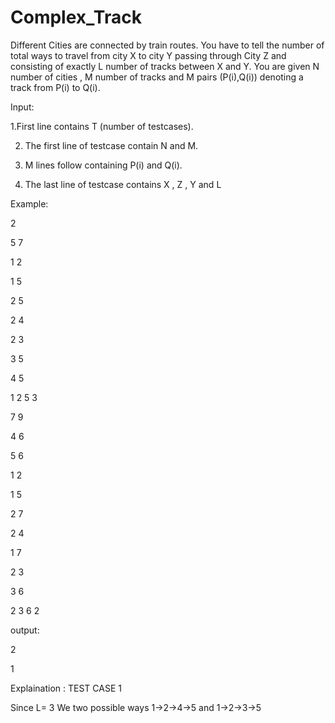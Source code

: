 # Complex_Track
Different Cities  are connected by train routes. You have to tell the number of total ways to travel from city X  to city Y passing through City Z and consisting of exactly L number  of tracks between X and Y.
You are given N number of cities , M number of tracks  and M pairs (P(i),Q(i)) denoting a track from P(i) to Q(i).

Input:

1.First line contains T (number of testcases).

2. The first line of testcase contain N and M.

3. M lines follow containing P(i) and Q(i).

4. The last line of testcase contains X , Z , Y and L

Example:

2

5 7	

1 2

1 5

2 5 

2 4

2 3 

3 5

4 5

1 2 5 3


7 9

4 6

5 6

1 2

1 5

2 7

2 4

1 7

2 3

3 6

2 3 6 2

output: 

2 

1

Explaination : TEST CASE 1

Since L= 3
We two possible ways 1->2->4->5 and 1->2->3->5

